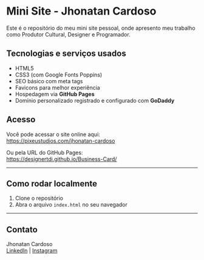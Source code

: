 # Mini Site - Jhonatan Cardoso

Este é o repositório do meu mini site pessoal, onde apresento meu trabalho como Produtor Cultural, Designer e Programador.

## Tecnologias e serviços usados

- HTML5  
- CSS3 (com Google Fonts Poppins)  
- SEO básico com meta tags  
- Favicons para melhor experiência  
- Hospedagem via **GitHub Pages**  
- Domínio personalizado registrado e configurado com **GoDaddy**

## Acesso

Você pode acessar o site online aqui:  
https://pixeustudios.com/jhonatan-cardoso  

Ou pela URL do GitHub Pages:  
https://designertdi.github.io/Business-Card/

---

## Como rodar localmente

1. Clone o repositório  
2. Abra o arquivo `index.html` no seu navegador

---

## Contato

Jhonatan Cardoso  
[LinkedIn](https://www.linkedin.com/in/cardos/) | [Instagram](https://www.instagram.com/designertheboss/)
